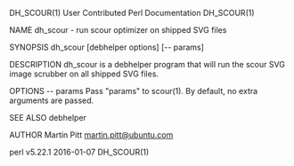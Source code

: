 DH_SCOUR(1)                                             User Contributed Perl Documentation                                            DH_SCOUR(1)

NAME
       dh_scour - run scour optimizer on shipped SVG files

SYNOPSIS
       dh_scour [debhelper options] [-- params]

DESCRIPTION
       dh_scour is a debhelper program that will run the scour SVG image scrubber on all shipped SVG files.

OPTIONS
       -- params
           Pass "params" to scour(1). By default, no extra arguments are passed.

SEE ALSO
       debhelper

AUTHOR
       Martin Pitt <martin.pitt@ubuntu.com>

perl v5.22.1                                                        2016-01-07                                                         DH_SCOUR(1)
